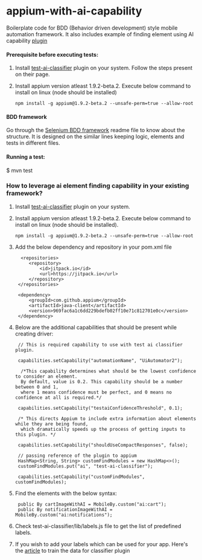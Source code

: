 # appium-with-ai-capability
Boilerplate code for BDD (Behavior driven development) style mobile automation framework. It also includes example of finding element using AI capability [plugin](https://github.com/testdotai/appium-classifier-plugin)

#### Prerequisite before executing tests:

1. Install [test-ai-classifier](https://github.com/testdotai/appium-classifier-plugin) plugin on your system.
   Follow the steps present on their page.
  
2. Install appium version atleast 1.9.2-beta.2. Execute below command to install on linux (node should be installed)
   
   `npm install -g appium@1.9.2-beta.2 --unsafe-perm=true --allow-root `
   
#### BDD framework
Go through the [Selenium BDD framework](https://github.com/shankybnl/selenium_BDD_framework) readme file to know about the structure. It is designed on the similar lines keeping logic, elements and tests in different files.


#### Running a test:
$ mvn test


### How to leverage ai element finding capability in your existing framework?


1. Install [test-ai-classifier](https://github.com/testdotai/appium-classifier-plugin) plugin on your system.
2. Install appium version atleast 1.9.2-beta.2. Execute below command to install on linux (node should be installed).

   `npm install -g appium@1.9.2-beta.2 --unsafe-perm=true --allow-root `
   
3. Add the below dependency and repository in your pom.xml file

         <repositories>
            <repository>
                <id>jitpack.io</id>
                <url>https://jitpack.io</url>
            </repository>
        </repositories> 
        
        <dependency>
            <groupId>com.github.appium</groupId>
            <artifactId>java-client</artifactId>
            <version>969fac6a1c6dd229bdefb02ff10e71c812701e0c</version>
        </dependency> 
        
4. Below are the additional capabilities that should be present while creating driver:


        // This is required capability to use with test ai classifier plugin.
        
        capabilities.setCapability("automationName", "UiAutomator2");

         /*This capability determines what should be the lowest confidence to consider an element.
         By default, value is 0.2. This capability should be a number between 0 and 1,
         where 1 means confidence must be perfect, and 0 means no confidence at all is required.*/
         
        capabilities.setCapability("testaiConfidenceThreshold", 0.1);

        /* This directs Appium to include extra information about elements while they are being found,
         which dramatically speeds up the process of getting inputs to this plugin. */
        
        capabilities.setCapability("shouldUseCompactResponses", false);

        // passing reference of the plugin to appium
        HashMap<String, String> customFindModules = new HashMap<>();
        customFindModules.put("ai", "test-ai-classifier");
        
        capabilities.setCapability("customFindModules", customFindModules);


5. Find the elements with the below syntax:

        public By cartImageWithAI = MobileBy.custom("ai:cart");
        public By notificationImageWithAI = MobileBy.custom("ai:notifications");
        
6. Check test-ai-classifier/lib/labels.js file to get the list of predefined labels.

7. If you wish to add your labels which can be used for your app. Here's the [article](https://medium.com/testdotai/training-data-for-app-classifier-f217dc005523) to train the data for classifier plugin


